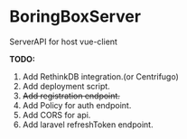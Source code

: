 # BoringBoxServer
ServerAPI for host vue-client 

**TODO:**
1. Add RethinkDB integration.(or Centrifugo)
2. Add deployment script.
3. ~~Add registration endpoint.~~
4. Add Policy for auth endpoint.
5. Add CORS for api.
6. Add laravel refreshToken endpoint.
